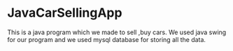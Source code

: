 # JavaCarSellingApp
This is a java program which we made to sell ,buy cars. We used java swing for our program and we used mysql database for storing all the data.
